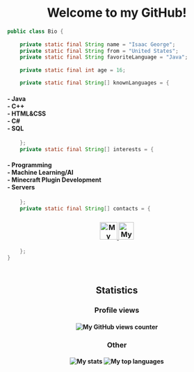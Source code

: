 <h1 align="center">Welcome to my GitHub!</h1>

```java
public class Bio {
    
    private static final String name = "Isaac George";
    private static final String from = "United States";
    private static final String favoriteLanguage = "Java";
    
    private static final int age = 16;

    private static final String[] knownLanguages = {
```
<h4>- Java<br>- C++<br>- HTML&CSS<br>- C#<br>- SQL</h4>

```java
    };
    private static final String[] interests = {
```
<h4>- Programming<br>- Machine Learning/AI<br>- Minecraft Plugin Development<br>- Servers</h4>

```java
    };
    private static final String[] contacts = {
```
<h3 align="center">
<a href="https://www.spigotmc.org/members/mrgeotech.995114/">
<img src="https://encrypted-tbn0.gstatic.com/images?q=tbn:ANd9GcSO3_CbZPq2hiHOlLwIPGCzjWylBiwDybhQtAjEDnPPOPlAdgRK8jL816xdYBlq9oJLC6w&usqp=CAU" alt="My Spigot profile" height="40" width="40">
</a>
<a href="https://stackoverflow.com/users/15192682/mrgeotech">
<img src="https://www.vectorlogo.zone/logos/stackoverflow/stackoverflow-icon.svg" alt="My StackOverflow profile" height="40" width="35">
</a>
</h3>

```java
    };
}
```

<h2 align="center"><br/>Statistics</h3>

<h3 align="center">Profile views</h3>
<h4 align="center">
<img src="https://profile-counter.glitch.me/{MrGeoTech}/count.svg" alt="My GitHub views counter" />
</h4>

<h3 align="center">Other</h3>
<h4 align="center">
<img src="https://github-readme-stats.vercel.app/api?username=MrGeoTech&show_icons=true&theme=tokyonight" alt="My stats">
<img src="https://github-readme-stats.vercel.app/api/top-langs/?username=MrGeoTech&langs_count=10&theme=tokyonight&layout=compact" alt="My top languages">
</h4>
<!--
**MrGeoTech/MrGeoTech** is a ✨ _special_ ✨ repository because its `README.md` (this file) appears on your GitHub profile.

Here are some ideas to get you started:

- 🔭 I’m currently working on ...
- 🌱 I’m currently learning ...
- 👯 I’m looking to collaborate on ...
- 🤔 I’m looking for help with ...
- 💬 Ask me about ...
- 📫 How to reach me: ...
- 😄 Pronouns: ...
- ⚡ Fun fact: ...
-->
